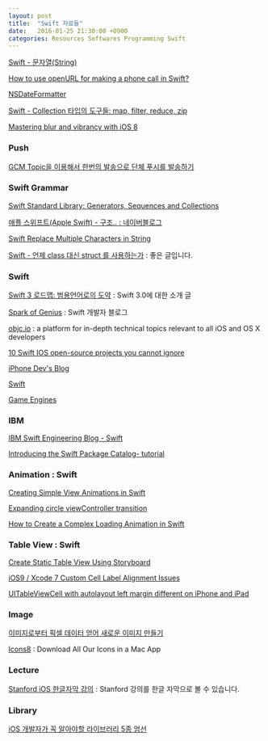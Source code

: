 ```yaml
---
layout: post
title:  "Swift 자료들"
date:   2016-01-25 21:30:00 +0900
categories: Resources Softwares Programming Swift
---
```


[Swift - 문자열(String)](http://seorenn.blogspot.kr/2014/06/swift-string.html)

[How to use openURL for making a phone call in Swift?](http://stackoverflow.com/questions/24251259/how-to-use-openurl-for-making-a-phone-call-in-swift)

[NSDateFormatter](https://developer.apple.com/library/mac/documentation/Cocoa/Reference/Foundation/Classes/NSDateFormatter_Class/)

[Swift - Collection 타입의 도구들: map, filter, reduce, zip](http://seorenn.blogspot.kr/2014/07/swift-array-map-filter-reduce.html)

[Mastering blur and vibrancy with iOS 8](https://applidium.com/en/news/mastering_blur_and_vibrancy_with_iOS_8/)

### Push

[GCM Topic을 이용해서 한번의 발송으로 단체 푸시를 발송하기](http://theeye.pe.kr/archives/category/dumb-programmer/dev-ios)

### Swift Grammar

[Swift Standard Library: Generators, Sequences and Collections](http://iosdeveloperzone.com/2014/10/13/swift-standard-library-generators-sequences-and-collections/)

[애플 스위프트(Apple Swift) - 구조.. : 네이버블로그](http://blog.naver.com/seotaji/220130395515)

[Swift Replace Multiple Characters in String](http://stackoverflow.com/questions/28059543/swift-replace-multiple-characters-in-string)

[Swift - 언제 class 대신 struct 를 사용하는가](http://seorenn.blogspot.kr/2016/04/swift-class-struct.html?m=1) : 좋은 글입니다.

### Swift

[Swift 3 로드맵: 범용언어로의 도약](https://realm.io/kr/news/swift-3-roadmap/) : Swift 3.0에 대한 소개 글

[Spark of Genius](http://sparkapple.com) : Swift 개발자 블로그

[objc.io](https://www.objc.io) : a platform for in-depth technical topics relevant to all iOS and OS X developers

[10 Swift IOS open-source projects you cannot ignore](https://medium.com/swift-programming/15-swift-ios-open-source-projects-you-cannot-ignore-6bd4ac37d7dd#.u4c67ja0u)

[iPhone Dev's Blog](http://blog.naver.com/seotaji)

[Swift](https://github.com/showcases/swift)

[Game Engines](https://github.com/showcases/game-engines)


### IBM

[IBM Swift Engineering Blog - Swift](https://developer.ibm.com/swift/blogs/)

[Introducing the Swift Package Catalog- tutorial](https://developer.ibm.com/swift/2016/02/22/introducing-swift-package-catalog/)


### Animation : Swift

[Creating Simple View Animations in Swift](http://www.appcoda.com/view-animation-in-swift/)

[Expanding circle viewController transition](http://zappdesigntemplates.com/expanding-circle-viewcontroller-transition/)

[How to Create a Complex Loading Animation in Swift](https://www.raywenderlich.com/102590/how-to-create-a-complex-loading-animation-in-swift)

### Table View : Swift

[Create Static Table View Using Storyboard](http://www.appcoda.com/ios-static-table-view-storyboard/)

[iOS9 / Xcode 7 Custom Cell Label Alignment Issues](http://stackoverflow.com/questions/32822647/ios9-xcode-7-custom-cell-label-alignment-issues)

[UITableViewCell with autolayout left margin different on iPhone and iPad](http://stackoverflow.com/questions/27420888/uitableviewcell-with-autolayout-left-margin-different-on-iphone-and-ipad)

### Image

[이미지로부터 픽셀 데이터 얻어 새로운 이미지 만들기](http://blog.weirdx.io/post/24742)

[Icons8](https://icons8.com/app/) : Download All Our Icons in a Mac App

### Lecture

[Stanford iOS 한글자막 강의](https://www.inflearn.com/course/stanford-ios-한글자막-강의/) : Stanford 강의를 한글 자막으로 볼 수 있습니다. 

### Library

[iOS 개발자가 꼭 알아야할 라이브러리 5종 엄선](https://www.facebook.com/realmkr/photos/pcb.1056942201100575/1056948591099936/?type=3&theater)